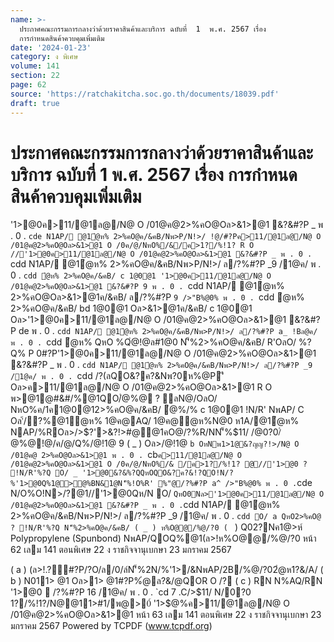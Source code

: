 ```yaml
---
name: >-
  ประกาศคณะกรรมการกลางว่าด้วยราคาสินค้าและบริการ ฉบับที่  1  พ.ศ. 2567 เรื่อง 
  การกำหนดสินค้าควบคุมเพิ่มเติม
date: '2024-01-23'
category: ง พิเศษ
volume: 141
section: 22
page: 62
source: 'https://ratchakitcha.soc.go.th/documents/18039.pdf'
draft: true
---
```


# ประกาศคณะกรรมการกลางว่าด้วยราคาสินค้าและบริการ ฉบับที่  1  พ.ศ. 2567 เรื่อง  การกำหนดสินค้าควบคุมเพิ่มเติม

'1>@0ค>11/@1ล@/N@ O /01@ค@2>%คO@Oล>&1>@1 &?&#?P _ พ . 0 . `cde N1AP/ @1ํ@ห% 2>%คO@ค/&คB/Nพ>P/N!>/ !@/#?Pค>11/@1ล@/N@ O /01@ค@2>%คO@Oล>&1>@1 O /0ค/@/NหO%/&/ค>1?/%!1? R O //'1>@0ค>11/@1ล@/N@ O /01@ค@2>%คO@Oล>&1>@1 &?&#?P _ พ . 0 . `cdd N1AP/ @1ํ@ห% 2>%คO@ค/&คB/Nพ>P/N!>/ ล/?%#?P _9 /1@ค/ พ . 0 . `cdd ํ@ห% 2>%คO@ค/&คB/ c 1@0@1 '1>@0ค>11/@1ล@/N@ O /01@ค@2>%คO@Oล>&1>@1 &?&#?P 9 พ . 0 . `cdd N1AP/ @1ํ@ห% 2>%คO@Oล>&1>@1ค/&คB/ ล/?%#?P `9 />"B%@0% พ . 0 . `cdd ํ@ห% 2>%คO@ค/&คB/ bd 1@0@1 Oล>&1>@1ค/&คB/ c 1@0@1 Oล>'1>@0ค>11/@1ล@/N@ O /01@ค@2>%คO@Oล>&1>@1 &?&#?P de พ . 0 . `cdd N1AP/ @1ํ@ห% 2>%คO@ค/&คB/Nพ>P/N!>/ ล/?%#?P a_ !Bล@ค/ พ . 0 . `cdd ํ@ห% QหO %Qํ@!@ล#1@0 N'็%2>%คO@ค/&คB/ R'OลO/ %?Q% P 0#?P'1>@0ค>11/@1ล@/N@ O /01@ค@2>%คO@Oล>&1>@1 &?&#?P _ พ . 0 . `cdd N1AP/ @1ํ@ห% 2>%คO@ค/&คB/Nพ>P/N!>/ ล/?%#?P _9 /1@ค/ พ . 0 . `cdd /?(ลQO&?ค?&Nพ?0ห%@P'ี Oล>ค>11/@1ล@/N@ O /01@ค@2>%คO@Oล>&1>@1 R O พ>@1@#&#/%@1QO/ํ@%@ ? ลN@/OลO/ NหO%ค/1ค1@0@12>%คO@ค/&คB/ ํ@%/% c 1@0@1 !N/R' NพAP/ C Oล'้/?%@1ํ@ห% 1@ค@AQ/ 1@ค@ํ@ห%N@0 ห1A/@1ํ@ห% NAP/%ROล>/>$?'>&?!>#@@1คO@/?%R/NN'็%$11/ /@0?0/ํ@%@!@/ค/@/Q%/@!1@ 9 ( _ ) Oล>/@!1@ `b OหNพ1>1@&?ญญ?!>/N@ O /01@ค@ 2>%คO@Oล>&1>@1 พ . 0 . `cb` ค>11/@1ล@/N@ O /01@ค@2>%คO@Oล>&1>@1 O /0ค/@/NหO%/& /ค>1?/%!1? @//'1>@0 ? !N/R'%?Q O/ _ '1>@0&?&%?QQหOQO&?ค?&!?QO!N/?%'1>@0Q%1@>@%BN&1@N'็%!O%R' %"@/?%#?P a^ />"B%@0% พ . 0 . `cde N/O%O!N>/?@1//'1>@0Qห/N O/ ` QหO0Nล>'1>@0ค>11/@1ล@/N@ O /01@ค@2>%คO@Oล>&1>@1 &?&#?P _ พ . 0 . `cdd N1AP/ @1ํ@ห% 2>%คO@ค/&คB/Nพ>P/N!>/ ล/?%#?P _9 /1@ค/ พ . 0 . `cdd O/ a QหO2>%คO@ ? !N/R'%?Q N'็%2>%คO@ค/&คB/ ( _ ) ห%O@@/%@/?0 ( ` ) Q02?Nค1@>ห์ Polypropylene (Spunbond) NพAP/QOQ%@1(ล>!ห%O@@/%@/?0 หน้า 62 เลม 141 ตอนพิเศษ 22 ง ราชกิจจานุเบกษา 23 มกราคม 2567

( a ) (ล>!.?์#?P/?O/ล/0/ล์N'็%2N/%'1>/&NพAP/2B/%@/?02ํ@ห1?&/A/ ( b ) N011> @1 Oล>1> @1#?P%ํ@ล?&/@QOR O /? ( c ) RN N%AQ/RN '1>@0  /?%#?P 16 /1@ค/ พ . 0 . `cd 7 .C/>$11/ N/0?0 1?/%!1?/N@@11>#1/พ@>0์ '1>$@%ค>11/@1ล@/N@ O /01@ค@2>%คO@Oล>&1>@1 หน้า 63 เลม 141 ตอนพิเศษ 22 ง ราชกิจจานุเบกษา 23 มกราคม 2567 Powered by TCPDF (www.tcpdf.org)
